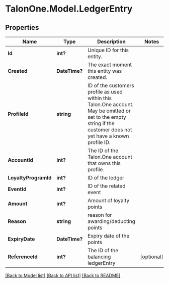 # TalonOne.Model.LedgerEntry
## Properties

Name | Type | Description | Notes
------------ | ------------- | ------------- | -------------
**Id** | **int?** | Unique ID for this entity. | 
**Created** | **DateTime?** | The exact moment this entity was created. | 
**ProfileId** | **string** | ID of the customers profile as used within this Talon.One account. May be omitted or set to the empty string if the customer does not yet have a known profile ID. | 
**AccountId** | **int?** | The ID of the Talon.One account that owns this profile. | 
**LoyaltyProgramId** | **int?** | ID of the ledger | 
**EventId** | **int?** | ID of the related event | 
**Amount** | **int?** | Amount of loyalty points | 
**Reason** | **string** | reason for awarding/deducting points | 
**ExpiryDate** | **DateTime?** | Expiry date of the points | 
**ReferenceId** | **int?** | The ID of the balancing ledgerEntry | [optional] 

[[Back to Model list]](../README.md#documentation-for-models) [[Back to API list]](../README.md#documentation-for-api-endpoints) [[Back to README]](../README.md)

